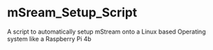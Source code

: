 # mSream_Setup_Script
A script to automatically setup mStream onto a Linux based Operating system like a Raspberry Pi 4b

